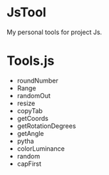 JsTool
======

My personal tools for project Js.

Tools.js
========

- roundNumber
- Range
- randomOut
- resize
- copyTab
- getCoords
- getRotationDegrees
- getAngle
- pytha
- colorLuminance
- random
- capFirst